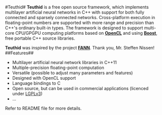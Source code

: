#Teuthid#
**Teuthid** is a free open source framework, which implements multilayer artificial neural networks in C++ with support for both fully connected and sparsely connected networks. Cross-platform execution in floating-point numbers are supported with more range and precision than C++'s ordinary built-in types. The framework is designed to support multi-core CPU/GPGPU computing platforms based on **[OpenCL](https://www.khronos.org/opencl/)** and using **[Boost](http://www.boost.org/)**, free portable C++ source libraries.

**Teuthid** was inspired by the project **[FANN](http://leenissen.dk/fann/wp/)**. Thank you, Mr. Steffen Nissen!
##Features##
* Multilayer artificial neural network libraries in C++11
* Multiple-precision floating-point computation
* Versatile (possible to adjust many parameters and features)
* Designed with OpenCL support
* Language bindings to C
* Open source, but can be used in commercial applications (licenced under [LGPLv3](https://www.gnu.org/licenses/lgpl-3.0.en.html))
* ...

Refer to README file for more details.
